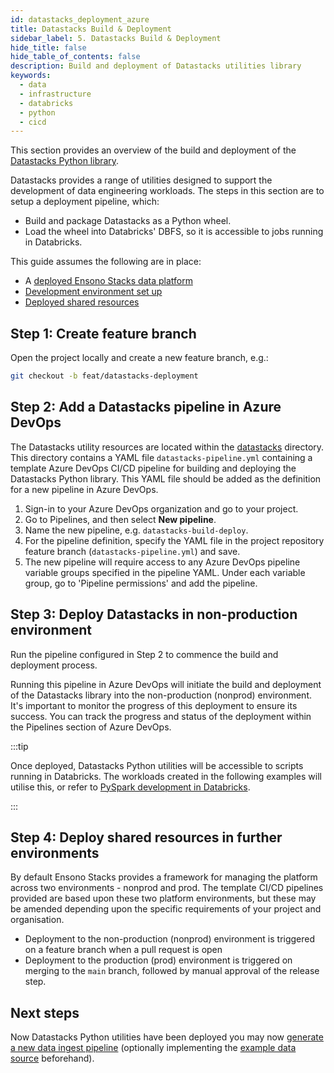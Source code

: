 ```yaml
---
id: datastacks_deployment_azure
title: Datastacks Build & Deployment
sidebar_label: 5. Datastacks Build & Deployment
hide_title: false
hide_table_of_contents: false
description: Build and deployment of Datastacks utilities library
keywords:
  - data
  - infrastructure
  - databricks
  - python
  - cicd
---
```


This section provides an overview of the build and deployment of the [Datastacks Python library](../data_engineering/pyspark_utilities.md).

Datastacks provides a range of utilities designed to support the development of data engineering workloads. The steps in this section are to setup a deployment pipeline, which:

- Build and package Datastacks as a Python wheel.
- Load the wheel into Databricks' DBFS, so it is accessible to jobs running in Databricks.

This guide assumes the following are in place:

- A [deployed Ensono Stacks data platform](core_data_platform_deployment_azure.md)
- [Development environment set up](dev_quickstart_data_azure.md)
- [Deployed shared resources](shared_resources_deployment_azure.md)

## Step 1: Create feature branch

Open the project locally and create a new feature branch, e.g.:

```bash
git checkout -b feat/datastacks-deployment
```

## Step 2: Add a Datastacks pipeline in Azure DevOps

The Datastacks utility resources are located within the [datastacks](https://github.com/ensono/stacks-azure-data/tree/main/datastacks) directory. This directory contains a YAML file `datastacks-pipeline.yml` containing a template Azure DevOps CI/CD pipeline for building and deploying the Datastacks Python library.
This YAML file should be added as the definition for a new pipeline in Azure DevOps.

1. Sign-in to your Azure DevOps organization and go to your project.
2. Go to Pipelines, and then select **New pipeline**.
3. Name the new pipeline, e.g. `datastacks-build-deploy`.
4. For the pipeline definition, specify the YAML file in the project repository feature branch (`datastacks-pipeline.yml`) and save.
5. The new pipeline will require access to any Azure DevOps pipeline variable groups specified in the pipeline YAML. Under each variable group, go to 'Pipeline permissions' and add the pipeline.

## Step 3: Deploy Datastacks in non-production environment

Run the pipeline configured in Step 2 to commence the build and deployment process.

Running this pipeline in Azure DevOps will initiate the build and deployment of the Datastacks library into the non-production (nonprod) environment. It's important to monitor the progress of this deployment to ensure its success. You can track the progress and status of the deployment within the Pipelines section of Azure DevOps.

:::tip

Once deployed, Datastacks Python utilities will be accessible to scripts running in Databricks. The workloads created in the following examples will utilise this, or refer to [PySpark development in Databricks](./dev_quickstart_data_azure.md#optional-pyspark-development-in-databricks).

:::

## Step 4: Deploy shared resources in further environments

By default Ensono Stacks provides a framework for managing the platform across two environments - nonprod and prod.
The template CI/CD pipelines provided are based upon these two platform environments, but these may be amended depending upon the specific requirements of your project and organisation.

- Deployment to the non-production (nonprod) environment is triggered on a feature branch when a pull request is open
- Deployment to the production (prod) environment is triggered on merging to the `main` branch, followed by manual approval of the release step.

## Next steps

Now Datastacks Python utilities have been deployed you may now [generate a new data ingest pipeline](./ingest_pipeline_deployment_azure.md) (optionally implementing the [example data source](example_data_source.md) beforehand).

